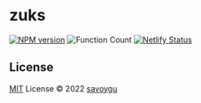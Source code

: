 # zuks

[![NPM version](https://img.shields.io/npm/v/@zuks/core?color=a1b858&label=)](https://www.npmjs.com/package/@zuks/core)
<img alt="Function Count" src="https://zuks.netlify.app/badge-function-count.svg" />
[![Netlify Status](https://api.netlify.com/api/v1/badges/aee464c9-9593-4cae-a629-402352386e2e/deploy-status)](https://app.netlify.com/sites/zuks/deploys)

## License

[MIT](./LICENSE) License © 2022 [savoygu](https://github.com/savoygu)
